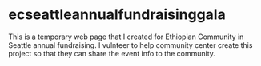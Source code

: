 # ecseattleannualfundraisinggala 
This is a temporary web page that I created for Ethiopian Community in Seattle annual fundraising. I vulnteer to help community center create this project so that they can share the event info to the community.

